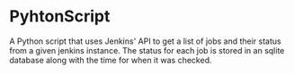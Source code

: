 # PyhtonScript
A Python script that uses Jenkins' API to get a list of jobs and their status from a given jenkins instance. The status for each job is stored in an sqlite database along with the time for when it was checked.
